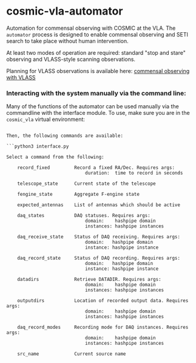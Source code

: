 # cosmic-vla-automator

Automation for commensal observing with COSMIC at the VLA. The `automator` process is designed to enable commensal observing and SETI search to take place without human intervention.   

At least two modes of operation are required: standard "stop and stare" observing and VLASS-style scanning observations. 

Planning for VLASS observations is available here: [commensal observing with VLASS](docs/vlass-automation.md)

### Interacting with the system manually via the command line:  
  
Many of the functions of the automator can be used manually via 
the commandline with the interface module. To use, make sure you 
are in the `cosmic_vla` virtual environment:

```conda activate cosmic_vla

Then, the following commands are available:

```python3 interface.py 

Select a command from the following:

    record_fixed         Record a fixed RA/Dec. Requires args:
                             duration:  time to record in seconds

    telescope_state      Current state of the telescope

    fengine_state        Aggregate F-engine state

    expected_antennas    List of antennas which should be active

    daq_states           DAQ statuses. Requires args:
                             domain:    hashpipe domain
                             instances: hashpipe instances

    daq_receive_state    Status of DAQ receiving. Requires args:
                             domain:   hashpipe domain
                             instance: hashpipe instance

    daq_record_state     Status of DAQ recording. Requires args:
                             domain:   hashpipe domain
                             instance: hashpipe instance

    datadirs             Retrieve DATADIR. Requires args:
                             domain:    hashpipe domain
                             instances: hashpipe instances

    outputdirs           Location of recorded output data. Requires args:
                             domain:    hashpipe domain
                             instances: hashpipe instances

    daq_record_modes     Recording mode for DAQ instances. Requires args:
                             domain:    hashpipe domain
                             instances: hashpipe instances

    src_name             Current source name